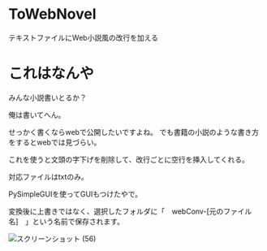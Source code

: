 # ToWebNovel
テキストファイルにWeb小説風の改行を加える

# これはなんや
みんな小説書いとるか？

俺は書いてへん。

せっかく書くならwebで公開したいですよね。
でも書籍の小説のような書き方をするとwebでは見づらい。

これを使うと文頭の字下げを削除して、改行ごとに空行を挿入してくれる。

対応ファイルはtxtのみ。

PySimpleGUIを使ってGUIもつけたやで。

変換後に上書きではなく、選択したフォルダに「　webConv-[元のファイル名]　」という名前で保存されます。

![スクリーンショット (56)](https://user-images.githubusercontent.com/108214765/193722732-79055d17-9bb8-42ca-9b3e-2bfd17f06259.png)
